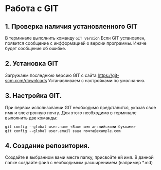 # Работа с GIT

## 1. Проверка наличия установленного GIT
В терминале выполнить команду `GIT Version`
Если GIT установлен, появится сообщение с инфформацией о версии программы.
Иначе будет сообщение об ошибке.
## 2. Установка GIT
Загружаем последнюю версию GIT с сайта https://git-scm.com/downloads
Устанавливаем с настройками по умолчанию.
## 3. Настройка GIT.
При первом использовании GIT необходимо представится, указав свое имя и электронную почту. Для этого необходимо в терминале выполнить две команды:
```
git config --global user.name «Ваше имя английскими буквами»
git config --global user.email ваша почта@example.com
```
## 4. Создание репозитория.
Создайте в выбранном вами месте папку, присвойте ей имя. В данной папке создайте фаил с необходимым расширенимем (например *.md)
